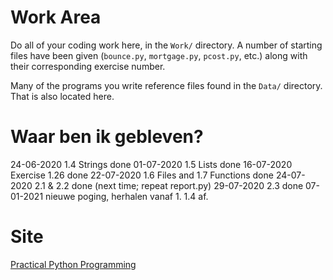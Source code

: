 # Work Area

Do all of your coding work here, in the `Work/` directory.  A number of starting
files have been given (`bounce.py`, `mortgage.py`, `pcost.py`, etc.) along with
their corresponding exercise number.

Many of the programs you write reference files found in the `Data/` directory.
That is also located here.

# Waar ben ik gebleven?

24-06-2020 1.4 Strings done 
01-07-2020 1.5 Lists done
16-07-2020 Exercise 1.26 done
22-07-2020 1.6 Files and 1.7 Functions done
24-07-2020 2.1 & 2.2 done (next time; repeat report.py)
29-07-2020 2.3 done 
07-01-2021 nieuwe poging, herhalen vanaf 1. 1.4 af.  

# Site

[Practical Python Programming](https://dabeaz-course.github.io/practical-python/Notes/Contents.html)